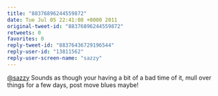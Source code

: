 ```yaml
---
title: "88376896244559872"
date: Tue Jul 05 22:41:08 +0000 2011
original-tweet-id: "88376896244559872"
retweets: 0
favorites: 0
reply-tweet-id: "88376436729196544"
reply-user-id: "13811562"
reply-user-screen-name: "sazzy"
---
```

<a href="https://twitter.com/sazzy">@sazzy</a> Sounds as though your having a bit of a bad time of it, mull over things for a few days, post move blues maybe!
